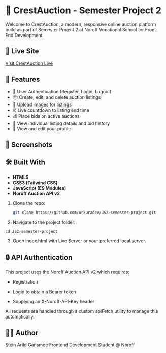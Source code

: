 # 🎯 CrestAuction - Semester Project 2

Welcome to CrestAuction, a modern, responsive online auction platform build as part of Semester Project 2 at Noroff Vocational School for Front-End Development.

## 🚀 Live Site

[Visit CrestAuction Live](https://crestauction.netlify.app/)

## 📌 Features

- 🔐 User Authentication (Register, Login, Logout)
- 📦 Create, edit, and delete auction listings
- 📸 Upload images for listings
- ⏰ Live countdown to listing end time
- 💰 Place bids on active auctions
- 📄 View individual listing details and bid history
- 🧑 View and edit your profile

## 📸 Screenshots

## 🛠️ Built With

- **HTML5**
- **CSS3 (Tailwind CSS)**
- **JavaScript (ES Modules)**
- **Noroff Auction API v2**

1. Clone the repo:

   ```bash
   git clone https://github.com/Arkuradev/JS2-semester-project.git
   ```

2. Navigate to the project folder:

```
cd JS2-semester-project
```

3. Open index.html with Live Server or your preferred local server.

## 🔒 API Authentication

This project uses the Noroff Auction API v2 which requires:

- Registration

- Login to obtain a Bearer token

- Supplying an X-Noroff-API-Key header

All requests are handled through a custom apiFetch utility to manage this automatically.

## 👨‍🎓 Author

Stein Arild Gansmoe
Frontend Development Student @ Noroff
